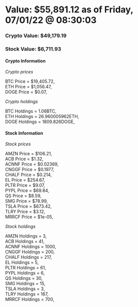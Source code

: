 # Value: $55,891.12 as of Friday, 07/01/22 @ 08:30:03 

### Crypto Value: $49,179.19

### Stock Value: $6,711.93

#### Crypto Information 
*Crypto prices* 

BTC Price = $19,405.72,  
ETH Price = $1,056.47,  
DOGE Price = $0.07,  


*Crypto holdings* 

BTC Holdings = 1.06BTC,  
ETH Holdings = 26.960005962ETH,  
DOGE Holdings = 1809.826DOGE,  


#### Stock Information 

*Stock prices* 

AMZN Price = $106.21,  
ACB Price = $1.32,  
ACNNF Price = $0.02369,  
CNGGF Price = $0.1977,  
CHALF Price = $0.214,  
EL Price = $254.67,  
PLTR Price = $9.07,  
PYPL Price = $69.84,  
QS Price = $8.59,  
SMG Price = $78.99,  
TSLA Price = $673.42,  
TLRY Price = $3.12,  
MRRCF Price = $1e-05,  


*Stock holdings* 

AMZN Holdings = 3,  
ACB Holdings = 41,  
ACNNF Holdings = 1000,  
CNGGF Holdings = 200,  
CHALF Holdings = 217,  
EL Holdings = 5,  
PLTR Holdings = 61,  
PYPL Holdings = 6,  
QS Holdings = 30,  
SMG Holdings = 15,  
TSLA Holdings = 3,  
TLRY Holdings = 167,  
MRRCF Holdings = 700,  


